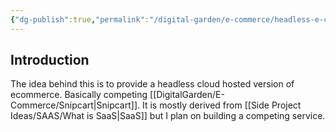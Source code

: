 ```yaml
---
{"dg-publish":true,"permalink":"/digital-garden/e-commerce/headless-e-commerce-as-a-service/"}
---
```


## Introduction

The idea behind this is to provide a headless cloud hosted version of ecommerce. Basically competing [[DigitalGarden/E-Commerce/Snipcart\|Snipcart]]. It is mostly derived from [[Side Project Ideas/SAAS/What is SaaS\|SaaS]] but I plan on building a competing service.